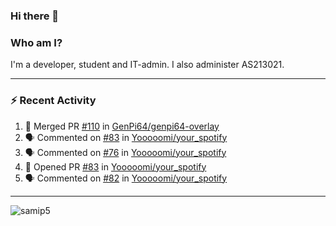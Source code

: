 ### Hi there 👋

### Who am I?
I'm a developer, student and IT-admin. I also administer AS213021.

---
### :zap: Recent Activity
<!--START_SECTION:activity-->
1. 🎉 Merged PR [#110](https://github.com/GenPi64/genpi64-overlay/pull/110) in [GenPi64/genpi64-overlay](https://github.com/GenPi64/genpi64-overlay)
2. 🗣 Commented on [#83](https://github.com/Yooooomi/your_spotify/issues/83) in [Yooooomi/your_spotify](https://github.com/Yooooomi/your_spotify)
3. 🗣 Commented on [#76](https://github.com/Yooooomi/your_spotify/issues/76) in [Yooooomi/your_spotify](https://github.com/Yooooomi/your_spotify)
4. 💪 Opened PR [#83](https://github.com/Yooooomi/your_spotify/pull/83) in [Yooooomi/your_spotify](https://github.com/Yooooomi/your_spotify)
5. 🗣 Commented on [#82](https://github.com/Yooooomi/your_spotify/issues/82) in [Yooooomi/your_spotify](https://github.com/Yooooomi/your_spotify)
<!--END_SECTION:activity-->
---

<img align="center" src="https://github-readme-stats.vercel.app/api?username=samip5&show_icons=true" alt="samip5" />
